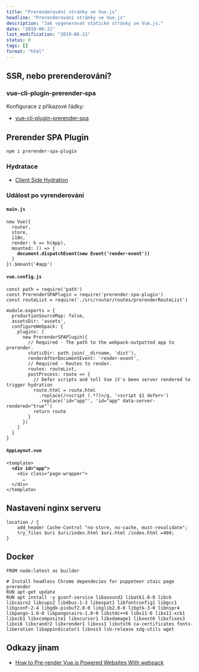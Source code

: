 ```yaml
---
title: "Prerenderování stránky ve Vue.js"
headline: "Prerenderování stránky ve Vue.js"
description: "Jak vygenerovat statické stránky ve Vue.js."
date: "2019-06-21"
last_modification: "2019-06-21"
status: 0
tags: []
format: "html"
---
```


<h2 id="ssr-prerender">SSR, nebo prerenderování?</h2>

<h3 id="cli">vue-cli-plugin-prerender-spa</h3>

<p>Konfigurace z příkazové řádky:</p>

<ul>
  <li><a href="https://github.com/SolarLiner/vue-cli-plugin-prerender-spa">vue-cli-plugin-prerender-spa</a></li>
</ul>

<h2 id="prerender-spa-plugin">Prerender SPA Plugin</h2>


<pre><code>npm i prerender-spa-plugin</code></pre>

<h3 id="hydratace">Hydratace</h3>

<ul>
  <li><a href="https://ssr.vuejs.org/guide/hydration.html">Client Side Hydration</a></li>
</ul>

<h3 id="event">Událost po vyrenderování</h3>

<h4><code>main.js</code></h4>

<pre><code>new Vue({
  router,
  store,
  i18n,
  render: h => h(App),
  mounted: () => {
    <b>document.dispatchEvent(new Event('render-event'))</b>
  }
}).$mount('#app')</code></pre>
























<h4><code>vue.config.js</code></h4>

<pre><code>const path = require('path')
const PrerenderSPAPlugin = require('prerender-spa-plugin')
const routeList = require('./src/router/routes/prerenderRouteList')

module.exports = {
  productionSourceMap: false,
  assetsDir: 'assets',
  configureWebpack: {
    plugins: [
      new PrerenderSPAPlugin({
        // Required - The path to the webpack-outputted app to prerender.
        staticDir: path.join(__dirname, 'dist'),
        renderAfterDocumentEvent: 'render-event',
        // Required - Routes to render.
        routes: routeList,
        postProcess: route => {
          // Defer scripts and tell Vue it's been server rendered to trigger hydration
          route.html = route.html
            .replace(/&lt;script (.*?)>/g, '&lt;script $1 defer>')
            .replace('id="app"', 'id="app" data-server-rendered="true"')
          return route
        }
      })
    ]
  }
}
</code></pre>


























<h4 id="layout"><code>AppLayout.vue</code></h4>

<pre><code>&lt;template>
  <b>&lt;div id="app"></b>
    &lt;div class="page-wrapper">
      …
  &lt;/div>
&lt;/template></code></pre>

<h2 id="nginx">Nastavení nginx serveru</h2>

<pre><code>location / {
    add_header Cache-Control "no-store, no-cache, must-revalidate";
    try_files $uri $uri/index.html $uri.html /index.html =404;
}</code></pre>


<h2 id="docker">Docker</h2>

<pre><code>FROM node:latest as builder

# Install headless Chrome dependecies for puppeteer staic page prerender
RUN apt-get update
RUN apt install -y gconf-service libasound2 libatk1.0-0 libc6 libcairo2 libcups2 libdbus-1-3 libexpat1 libfontconfig1 libgcc1 libgconf-2-4 libgdk-pixbuf2.0-0 libglib2.0-0 libgtk-3-0 libnspr4 libpango-1.0-0 libpangocairo-1.0-0 libstdc++6 libx11-6 libx11-xcb1 libxcb1 libxcomposite1 libxcursor1 libxdamage1 libxext6 libxfixes3 libxi6 libxrandr2 libxrender1 libxss1 libxtst6 ca-certificates fonts-liberation libappindicator1 libnss3 lsb-release xdg-utils wget</code></pre>


<h2 id="odkazy">Odkazy jinam</h2>

<ul>
  <li><a href="https://markus.oberlehner.net/blog/how-to-pre-render-vue-powered-websites-with-webpack/">How to Pre-render Vue.js Powered Websites With webpack</a></li>
</ul>